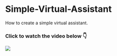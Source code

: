 # Simple-Virtual-Assistant
How to create a simple virtual assistant.

### Click to watch the video below 👇
[![](https://j.gifs.com/mqQWBG.gif)](https://youtu.be/pruIrwsVVAI)
